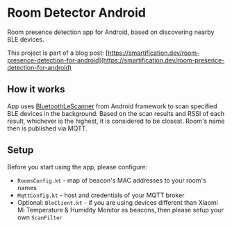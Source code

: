 # Room Detector Android

Room presence detection app for Android, based on discovering nearby BLE devices.

This project is part of a blog post: [https://smartification.dev/room-presence-detection-for-android](https://smartification.dev/room-presence-detection-for-android)

## How it works
App uses [BluetoothLeScanner](https://developer.android.com/reference/android/bluetooth/le/BluetoothLeScanner) from Android framework to scan specified BLE devices in the background. Based on the scan results and RSSI of each result, whichever is the highest, it is considered to be closest. Room's name then is published via MQTT.

## Setup

Before you start using the app, please configure:
- `RoomsConfig.kt` - map of beacon's MAC addresses to your room's names
- `MqttConfig.kt` - host and credentials of your MQTT broker
- Optional: `BleClient.kt` - if you are using devices different than Xiaomi Mi Temperature & Humidity Monitor as beacons, then please setup your own `ScanFilter`
